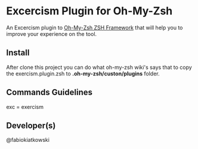 # Excercism Plugin for Oh-My-Zsh
An Excercism plugin to [Oh-My-Zsh ZSH Framework](https://github.com/robbyrussell/oh-my-zsh) that will help you to improve your experience on the tool.

## Install
After clone this project you can do what oh-my-zsh wiki's says that to copy the exercism.plugin.zsh to **.oh-my-zsh/custon/plugins** folder.

## Commands Guidelines
exc = exercism

## Developer(s)
@fabiokiatkowski
